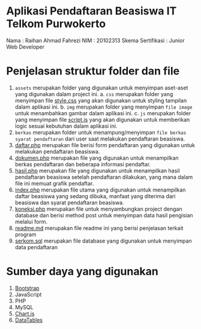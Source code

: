 # Aplikasi Pendaftaran Beasiswa IT Telkom Purwokerto

Nama : Raihan Ahmad Fahrezi
NIM : 20102313
Skema Sertifikasi : Junior Web Developer

# Penjelasan struktur folder dan file

1. `assets` merupakan folder yang digunakan untuk menyimpan aset-aset yang digunakan dalam project ini.
   a. `css` merupakan folder yang menyimpan file [style.css](assets/css/style.css) yang akan digunakan untuk styling tampilan dalam aplikasi ini.
   b. `img` merupakan folder yang menyimpan `file image` untuk menambahkan gambar dalam aplikasi ini.
   c. `js` merupakan folder yang menyimpan file [script.js](assets/js/script.js) yang akan digunakan untuk memberikan logic sesuai kebutuhan dalam aplikasi ini.
2. `berkas` merupakan folder untuk menampung/menyimpan `file berkas syarat pendaftaran` dari user saat melakukan pendaftaran beasiswa.
3. [daftar.php](daftar.php) merupakan file berisi form pendaftaran yang digunakan untuk melakukan pendaftaran beasiswa.
4. [dokumen.php](dokumen.php) merupakan file yang digunakan untuk menampilkan berkas pendaftaran dan beberapa informasi pendaftar.
5. [hasil.php](hasil.php) merupakan file yang digunakan untuk menampilkan hasil pendaftaran beasiswa setelah pendaftaran dilakukan, yang mana dalam file ini memuat grafik pendaftar.
6. [index.php](index.php) merupakan file utama yang digunakan untuk menampilkan daftar beasiswa yang sedang dibuka, manfaat yang diterima dari beasiswa dan syarat pendaftaran beasiswa.
7. [koneksi.php](koneksi.php) merupakan file untuk menyambungkan project dengan database dan berisi method post untuk menyimpan data hasil pengisian melalui form.
8. [readme.md](README.md) merupakan file readme ini yang berisi penjelasan terkait program
9. [serkom.sql](serkom.sql) merupakan file database yang digunakan untuk menyimpan data pendaftaran

# Sumber daya yang digunakan

1. [Bootstrap](https://getbootstrap.com/)
2. JavaScript
3. PHP
4. MySQL
5. [Chart.js](https://www.chartjs.org/)
6. [DataTables](https://datatables.net/)
